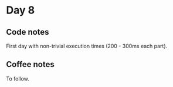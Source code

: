 # Day 8

## Code notes

First day with non-trivial execution times (200 - 300ms each part).

## Coffee notes

To follow.
